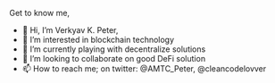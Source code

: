 Get to know me,

- 👋 Hi, I’m Verkyav K. Peter,
- 👀 I’m interested in blockchain technology
- 🌱 I’m currently playing with decentralize solutions
- 💞️ I’m looking to collaborate on good DeFi solution
- 📫 How to reach me; on twitter: @AMTC_Peter, @cleancodelovver

<!---
cleancodelover/cleancodelover is a ✨ special ✨ repository because its `README.md` (this file) appears on your GitHub profile.
You can click the Preview link to take a look at your changes.
--->
